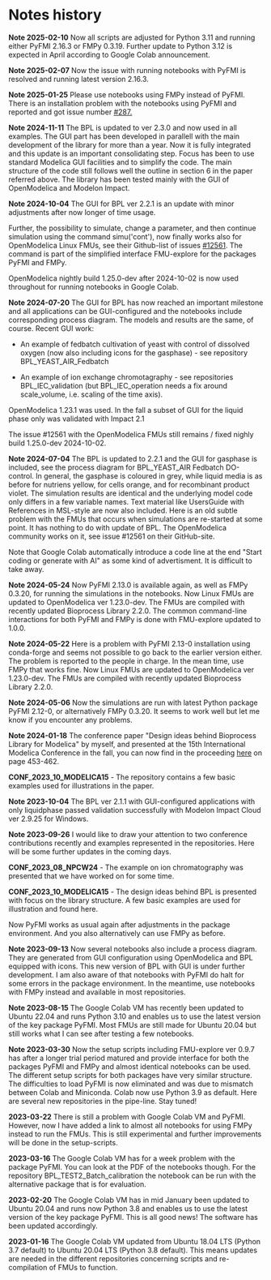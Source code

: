 # Notes history

**Note 2025-02-10**
Now all scripts are adjusted for Python 3.11 and running either PyFMI 2.16.3 or FMPy 0.3.19. 
Further update to Python 3.12 is expected in April according to Google Colab announcement.

**Note 2025-02-07**
Now the issue with running notebooks with PyFMI is resolved and running latest version 2.16.3. 

**Note 2025-01-25**
Please use notebooks using FMPy instead of PyFMI. 
There is an installation problem with the notebooks using PyFMI and reported and got issue number
[#287.](https://github.com/modelon-community/PyFMI/issues/287) 
      
**Note 2024-11-11** 
The BPL is updated to ver 2.3.0 and now used in all examples. The GUI part has been developed in parallell with the main development of the library for more than a year. Now it is fully integrated and this update is an important consolidating step. Focus has been to use standard Modelica GUI facilities and to simplify the code. The main structure of the code still follows well the outline in section 6 in the paper referred above. The library has been tested mainly with the GUI of OpenModelica and Modelon Impact.

**Note 2024-10-04**
The GUI for BPL ver 2.2.1 is an update with minor adjustments after now longer of time usage.

Further, the possibility to simulate, change a parameter, and then continue simulation using the command simu('cont'), now finally works also for OpenModelica Linux FMUs, see their Github-list of issues 
[#12561](https://github.com/OpenModelica/OpenModelica/issues/12561). 
The command is part of the simplified interface FMU-explore for the packages PyFMI and FMPy. 

OpenModelica nightly build 1.25.0-dev after 2024-10-02 is now used throughout for running notebooks in Google Colab.

**Note 2024-07-20**
The GUI for BPL has now reached an important milestone and all applications can be GUI-configured and the notebooks include corresponding process diagram. The models and results are the same, of course. Recent GUI work:

* An example of fedbatch cultivation of yeast with control of dissolved oxygen (now also including icons for the gasphase) - see repository BPL\_YEAST\_AIR\_Fedbatch

* An example of ion exchange chromotagraphy - see repositories BPL\_IEC\_validation (but BPL\_IEC\_operation needs a fix around scale_volume, i.e. scaling of the time axis).

OpenModelica 1.23.1 was used. In the fall a subset of GUI for the liquid phase only was validated with Impact 2.1 

The issue #12561 with the OpenModelica FMUs still remains / fixed nighly build 1.25.0-dev 2024-10-02.

**Note 2024-07-04**
The BPL is updated to 2.2.1 and the GUI for gasphase is included, see the process diagram for BPL\_YEAST\_AIR Fedbatch DO-control. In general, the gasphase is coloured in grey, while liquid media is as before for nutriens yellow, for cells orange, and for recombinant product violet. The simulation results are identical and the underlying model code only differs in a few variable names. Text material like UsersGuide with References in MSL-style are now also included. Here is an old subtle problem with the FMUs that occurs when simulations are re-started at some point. It has nothing to do with update of BPL. The OpenModelica community works on it, see issue #12561 on their GitHub-site. 

Note that Google Colab automatically introduce a code line at the end "Start coding or generate with AI" as some kind of advertisment. It is difficult to take away.

**Note 2024-05-24**
Now PyFMI 2.13.0 is available again, as well as FMPy 0.3.20, for running the simulations in the notebooks.
Now Linux FMUs are updated to OpenModelica ver 1.23.0-dev. The FMUs are compiled with recently updated Bioprocess Library 2.2.0. The common command-line interactions for both PyFMI and FMPy is done with FMU-explore updated to 1.0.0. 

**Note 2024-05-22**
Here is a problem with PyFMI 2.13-0 installation using conda-forge and seems not possible to go back to the earlier version either. The problem is reported to the people in charge. In the mean time, use FMPy that works fine. Now Linux FMUs are updated to OpenModelica ver 1.23.0-dev. The FMUs are compiled with recently updated Bioprocess Library 2.2.0.

**Note 2024-05-06**
Now the simulations are run with latest Python package PyFMI 2.12-0, or alternatively FMPy 0.3.20.
It seems to work well but let me know if you encounter any problems.

**Note 2024-01-18**
The conference paper "Design ideas behind Bioprocess Library for Modelica" by myself, and presented at the 15th International Modelica Conference in the fall, you can now find in the proceeding [here](https://ecp.ep.liu.se/index.php/modelica/issue/view/83) on page 453-462.

  **CONF\_2023\_10\_MODELICA15**  - The repository contains  a few basic examples used for illustrations in the paper.
  
**Note 2023-10-04**
The BPL ver 2.1.1 with GUI-configured applications with only liquidphase passed validation successfully with Modelon Impact Cloud ver 2.9.25 for Windows. 

**Note 2023-09-26**
I would like to draw your attention to two conference contributions recently and examples represented in the repositories. Here will be some further updates in the coming days.

  **CONF\_2023\_08\_NPCW24** - The example on ion chromatography was presented that we have worked on for some time.

  **CONF\_2023\_10\_MODELICA15**  - The design ideas behind BPL is presented with focus on the library structure. A few basic examples are used for illustration and found here.

  Now PyFMI works as usual again after adjustments in the package environment. And you also alternatively can use FMPy as before.

**Note 2023-09-13**
Now several notebooks also include a process diagram. They are generated from GUI configuration using OpenModelica and BPL equipped with icons. This new version of BPL with GUI is under further development. I am also aware of that notebooks with PyFMI do halt for some errors in the package environment. In the meantime, use notebooks with FMPy instead and available in most repositories. 

**Note 2023-08-15** The Google Colab VM has recently been updated to Ubuntu 22.04 and runs Python 3.10 and enables us to use the latest version of the key package PyFMI. Most FMUs are still made for Ubuntu 20.04 but still works what I can see after testing a few notebooks.

**Note 2023-03-30** Now the setup scripts including FMU-explore ver 0.9.7 has after a longer trial period matured and provide interface for both the packages PyFMI and FMPy and almost identical notebooks can be used. The  different setup scripts for both packages  have very similar structure.  The difficulties to load PyFMI is now eliminated and was due to mismatch between Colab and Miniconda.   Colab now use Python 3.9 as default. Here are several new repositories in the pipe-line. Stay tuned!

**2023-03-22** There is still a problem with Google Colab VM and PyFMI.  However,  now I have added a link to almost all notebooks for using FMPy instead to run the FMUs. This is still experimental and further improvements will be done in the setup-scripts. 

**2023-03-16** The Google Colab VM has for a week problem with the package PyFMI. You can look at the PDF of the notebooks though. For the repository BPL_TEST2_Batch_calibration the notebook can be run with the alternative package that is for evaluation.

**2023-02-20** 
The Google Colab VM has in mid January been updated to Ubuntu 20.04 and runs now Python 3.8 and enables us to use the latest version of the key package PyFMI.  This is all good news! The software has been updated accordingly.

**2023-01-16**
The Google Colab VM updated from Ubuntu 18.04 LTS (Python 3.7 default) to Ubuntu 20.04 LTS (Python 3.8 default). 
This means updates are needed in the different repositories concerning scripts and re-compilation of FMUs to function.
